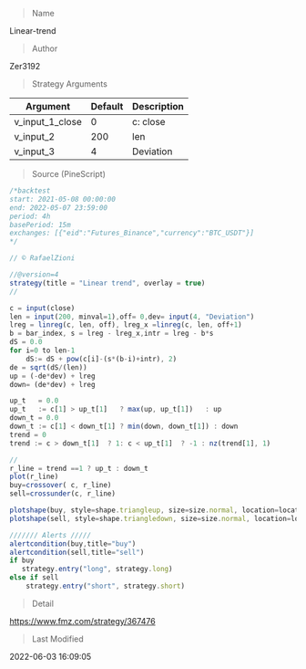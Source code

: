 
> Name

Linear-trend

> Author

Zer3192



> Strategy Arguments



|Argument|Default|Description|
|----|----|----|
|v_input_1_close|0|c: close|high|low|open|hl2|hlc3|hlcc4|ohlc4|
|v_input_2|200|len|
|v_input_3|4|Deviation|


> Source (PineScript)

``` javascript
/*backtest
start: 2021-05-08 00:00:00
end: 2022-05-07 23:59:00
period: 4h
basePeriod: 15m
exchanges: [{"eid":"Futures_Binance","currency":"BTC_USDT"}]
*/

// © RafaelZioni

//@version=4
strategy(title = "Linear trend", overlay = true)
//

c = input(close)
len = input(200, minval=1),off= 0,dev= input(4, "Deviation")
lreg = linreg(c, len, off), lreg_x =linreg(c, len, off+1)
b = bar_index, s = lreg - lreg_x,intr = lreg - b*s
dS = 0.0
for i=0 to len-1
    dS:= dS + pow(c[i]-(s*(b-i)+intr), 2)  
de = sqrt(dS/(len))
up = (-de*dev) + lreg
down= (de*dev) + lreg

up_t   = 0.0
up_t   := c[1] > up_t[1]   ? max(up, up_t[1])   : up
down_t = 0.0
down_t := c[1] < down_t[1] ? min(down, down_t[1]) : down
trend = 0
trend := c > down_t[1]  ? 1: c < up_t[1]  ? -1 : nz(trend[1], 1)

//
r_line = trend ==1 ? up_t : down_t
plot(r_line)
buy=crossover( c, r_line) 
sell=crossunder(c, r_line) 

plotshape(buy, style=shape.triangleup, size=size.normal, location=location.belowbar, color=color.lime)
plotshape(sell, style=shape.triangledown, size=size.normal, location=location.abovebar, color=color.red)

/////// Alerts /////
alertcondition(buy,title="buy")
alertcondition(sell,title="sell")
if buy
   strategy.entry("long", strategy.long)
else if sell
    strategy.entry("short", strategy.short)
```

> Detail

https://www.fmz.com/strategy/367476

> Last Modified

2022-06-03 16:09:05
